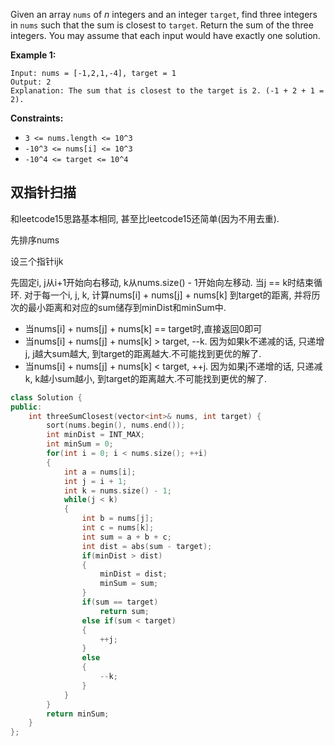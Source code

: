 Given an array `nums` of *n* integers and an integer `target`, find three integers in `nums` such that the sum is closest to `target`. Return the sum of the three integers. You may assume that each input would have exactly one solution.

 

**Example 1:**

```
Input: nums = [-1,2,1,-4], target = 1
Output: 2
Explanation: The sum that is closest to the target is 2. (-1 + 2 + 1 = 2).
```

 

**Constraints:**

- `3 <= nums.length <= 10^3`
- `-10^3 <= nums[i] <= 10^3`
- `-10^4 <= target <= 10^4`

## 双指针扫描

和leetcode15思路基本相同, 甚至比leetcode15还简单(因为不用去重). 

先排序nums

设三个指针ijk

先固定i, j从i+1开始向右移动, k从nums.size() - 1开始向左移动. 当j == k时结束循环. 对于每一个i, j, k, 计算nums[i] + nums[j] + nums[k] 到target的距离, 并将历次的最小距离和对应的sum储存到minDist和minSum中. 

+ 当nums[i] + nums[j] + nums[k] == target时,直接返回0即可
+ 当nums[i] + nums[j] + nums[k] > target, --k. 因为如果k不递减的话, 只递增j, j越大sum越大, 到target的距离越大.不可能找到更优的解了.
+ 当nums[i] + nums[j] + nums[k] < target, ++j. 因为如果j不递增的话, 只递减k, k越小sum越小, 到target的距离越大.不可能找到更优的解了.

```c++
class Solution {
public:
    int threeSumClosest(vector<int>& nums, int target) {
        sort(nums.begin(), nums.end());
        int minDist = INT_MAX;
        int minSum = 0;
        for(int i = 0; i < nums.size(); ++i)
        {
            int a = nums[i];
            int j = i + 1;
            int k = nums.size() - 1;
            while(j < k)
            {
                int b = nums[j];
                int c = nums[k];
                int sum = a + b + c;
                int dist = abs(sum - target);
                if(minDist > dist)
                {
                    minDist = dist;
                    minSum = sum;
                }
                if(sum == target)
                    return sum;
                else if(sum < target)
                {
                    ++j;
                }
                else
                {
                    --k;
                }
            }
        }
        return minSum;
    }
};
```


